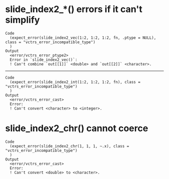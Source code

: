 # slide_index2_*() errors if it can't simplify

    Code
      (expect_error(slide_index2_vec(1:2, 1:2, 1:2, fn, .ptype = NULL), class = "vctrs_error_incompatible_type")
      )
    Output
      <error/vctrs_error_ptype2>
      Error in `slide_index2_vec()`:
      ! Can't combine `out[[1]]` <double> and `out[[2]]` <character>.

---

    Code
      (expect_error(slide_index2_int(1:2, 1:2, 1:2, fn), class = "vctrs_error_incompatible_type")
      )
    Output
      <error/vctrs_error_cast>
      Error:
      ! Can't convert <character> to <integer>.

# slide_index2_chr() cannot coerce

    Code
      (expect_error(slide_index2_chr(1, 1, 1, ~.x), class = "vctrs_error_incompatible_type")
      )
    Output
      <error/vctrs_error_cast>
      Error:
      ! Can't convert <double> to <character>.

